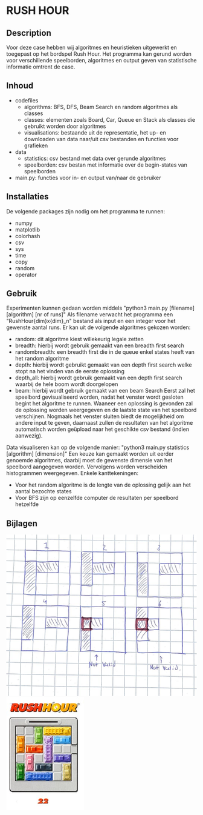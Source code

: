 # RUSH HOUR


## Description
Voor deze case hebben wij algoritmes en heuristieken uitgewerkt en toegepast op het bordspel Rush Hour.
Het programma kan gerund worden voor verschillende speelborden, algoritmes en output geven van statistische informatie omtrent de case.

## Inhoud
- codefiles
  - algorithms: BFS, DFS, Beam Search en random algoritmes als classes
  - classes: elementen zoals Board, Car, Queue en Stack als classes die gebruikt worden door algoritmes
  - visualisations: bestaande uit de representatie, het up- en downloaden van data naar/uit csv bestanden en functies voor grafieken
- data
  - statistics: csv bestand met data over gerunde algoritmes
  - speelborden: csv bestan met informatie over de begin-states van speelborden
- main.py: functies voor in- en output van/naar de gebruiker

## Installaties
De volgende packages zijn nodig om het programma te runnen:
- numpy
- matplotlib
- colorhash
- csv
- sys
- time
- copy
- random
- operator

## Gebruik

Experimenten kunnen gedaan worden middels "python3 main.py [filename] [algorithm] [nr of runs]"
Als filename verwacht het programma een "RushHour{dim}x{dim}_n" bestand als input en een integer voor het gewenste aantal runs.
Er kan uit de volgende algoritmes gekozen worden:
 - random: dit algoritme kiest willekeurig legale zetten
 - breadth: hierbij wordt gebruik gemaakt van een breadth first search
 - randombreadth: een breadth first die in de queue enkel states heeft van het random algoritme
 - depth: hierbij wordt gebruikt gemaakt van een depth first search welke stopt na het vinden van de eerste oplossing
 - depth_all: hierbij wordt gebruik gemaakt van een depth first search waarbij de hele boom wordt doorgelopen
 - beam: hierbij wordt gebruik gemaakt van een beam Search
Eerst zal het speelbord gevisualiseerd worden, nadat het venster wordt gesloten begint het algoritme te runnen.
Waaneer een oplossing is gevonden zal de oplossing worden weergegeven en de laatste state van het speelbord verschijnen. Nogmaals het venster sluiten biedt de mogelijkheid om andere input te geven, daarnaast zullen de resultaten van het algoritme automatisch worden geüpload naar het geschikte csv bestand (indien aanwezig).

Data visualiseren kan op de volgende manier: "python3 main.py statistics [algorithm] [dimension]"
Een keuze kan gemaakt worden uit eerder genoemde algoritmes, daarbij moet de gewenste dimensie van het speelbord aangegeven worden. Vervolgens worden verscheiden histogrammen weergegeven.
Enkele kanttekeningen:
- Voor het random algoritme is de lengte van de oplossing gelijk aan het aantal bezochte states
- Voor BFS zijn op eenzelfde computer de resultaten per speelbord hetzelfde


## Bijlagen
![schets](images/ac8d9a2f-b2d0-490b-95e6-5e25167d6668.jpeg)
![instantie](images/Rushhour6x6img.jpg)
